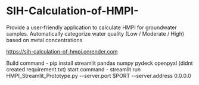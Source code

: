 # SIH-Calculation-of-HMPI-
Provide a user-friendly application to calculate HMPI for groundwater samples.
Automatically categorize water quality (Low / Moderate / High) based on metal concentrations

 https://sih-calculation-of-hmpi.onrender.com

Build command - pip install streamlit pandas numpy pydeck openpyxl (didnt created requirement.txt)
start command - streamlit run HMPI_Streamlit_Prototype.py --server.port $PORT --server.address 0.0.0.0

 
